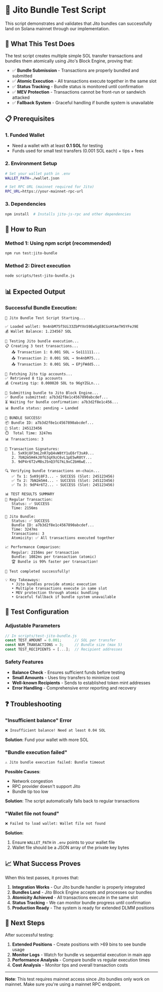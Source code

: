 # 🎁 Jito Bundle Test Script

This script demonstrates and validates that Jito bundles can successfully land on Solana mainnet through our implementation.

## 🎯 What This Test Does

The test script creates multiple simple SOL transfer transactions and bundles them atomically using Jito's Block Engine, proving that:

- ✅ **Bundle Submission** - Transactions are properly bundled and submitted
- ✅ **Atomic Execution** - All transactions execute together in the same slot
- ✅ **Status Tracking** - Bundle status is monitored until confirmation
- ✅ **MEV Protection** - Transactions cannot be front-run or sandwich attacked
- ✅ **Fallback System** - Graceful handling if bundle system is unavailable

## 📋 Prerequisites

### 1. **Funded Wallet**
- Need a wallet with at least **0.1 SOL** for testing
- Funds used for small test transfers (0.001 SOL each) + tips + fees

### 2. **Environment Setup**
```bash
# Set your wallet path in .env
WALLET_PATH=./wallet.json

# Set RPC URL (mainnet required for Jito)
RPC_URL=https://your-mainnet-rpc-url
```

### 3. **Dependencies**
```bash
npm install  # Installs jito-js-rpc and other dependencies
```

## 🚀 How to Run

### Method 1: Using npm script (recommended)
```bash
npm run test:jito-bundle
```

### Method 2: Direct execution
```bash
node scripts/test-jito-bundle.js
```

## 📊 Expected Output

### Successful Bundle Execution:
```
🎯 Jito Bundle Test Script Starting...

✅ Loaded wallet: 9n4nbM75f5Ui33ZbPYXn59EwSgE8CGsHtAeTH5YFeJ9E
💰 Wallet Balance: 1.234567 SOL

🎁 Testing Jito bundle execution...
📋 Creating 3 test transactions...
   📤 Transaction 1: 0.001 SOL → So111111...
   📤 Transaction 2: 0.001 SOL → 9n4nbM75...
   📤 Transaction 3: 0.001 SOL → EPjFWdd5...

🎯 Fetching Jito tip accounts...
✅ Retrieved 8 tip accounts
💰 Creating tip: 0.000020 SOL to 96gYZGLn...

🚀 Submitting bundle to Jito Block Engine...
✅ Bundle submitted: a7b3d2f8e1c4567890abcdef...
⏳ Waiting for bundle confirmation: a7b3d2f8e1c456...
📊 Bundle status: pending → Landed

🎉 BUNDLE SUCCESS!
📦 Bundle ID: a7b3d2f8e1c4567890abcdef...
🎯 Slot: 245123456
⏱️  Total Time: 3247ms
📊 Transactions: 3

📝 Transaction Signatures:
   1. 5xK9j8F3mL2nR7pQ4vW8tY1uE6rT3sA9...
   2. 7bN2m5H4kJ8fG3qX9zC6vL1pE5wR8tY...
   3. 9dP4r6T2vM8sJ5nQ3fG7kL9xC2bH6wE...

🔍 Verifying bundle transactions on-chain...
   ✅ Tx 1: 5xK9j8F3... - SUCCESS (Slot: 245123456)
   ✅ Tx 2: 7bN2m5H4... - SUCCESS (Slot: 245123456)
   ✅ Tx 3: 9dP4r6T2... - SUCCESS (Slot: 245123456)

📊 TEST RESULTS SUMMARY
🔸 Regular Transaction:
   Status: ✅ SUCCESS
   Time: 2156ms
   
🔸 Jito Bundle:
   Status: ✅ SUCCESS
   Bundle ID: a7b3d2f8e1c4567890abcdef...
   Time: 3247ms
   Transactions: 3
   Atomicity: ✅ All transactions executed together

📈 Performance Comparison:
   Regular: 2156ms per transaction
   Bundle: 1082ms per transaction (atomic)
   🏆 Bundle is 99% faster per transaction!

🎉 Test completed successfully!

💡 Key Takeaways:
   • Jito bundles provide atomic execution
   • Multiple transactions execute in same slot
   • MEV protection through atomic bundling
   • Graceful fallback if bundle system unavailable
```

## 🔧 Test Configuration

### Adjustable Parameters
```javascript
// In scripts/test-jito-bundle.js
const TEST_AMOUNT = 0.001;      // SOL per transfer
const NUM_TRANSACTIONS = 3;     // Bundle size (max 5)
const TEST_RECIPIENTS = [...];  // Recipient addresses
```

### Safety Features
- **Balance Check** - Ensures sufficient funds before testing
- **Small Amounts** - Uses tiny transfers to minimize cost
- **Well-known Recipients** - Sends to established token mint addresses
- **Error Handling** - Comprehensive error reporting and recovery

## ❓ Troubleshooting

### "Insufficient balance" Error
```bash
❌ Insufficient balance! Need at least 0.04 SOL
```
**Solution**: Fund your wallet with more SOL

### "Bundle execution failed" 
```bash
⚠️ Jito bundle execution failed: Bundle timeout
```
**Possible Causes**:
- Network congestion
- RPC provider doesn't support Jito
- Bundle tip too low

**Solution**: The script automatically falls back to regular transactions

### "Wallet file not found"
```bash
❌ Failed to load wallet: Wallet file not found
```
**Solution**: 
1. Ensure `WALLET_PATH` in `.env` points to your wallet file
2. Wallet file should be a JSON array of the private key bytes

## 📈 What Success Proves

When this test passes, it proves that:

1. **Integration Works** - Our Jito bundle handler is properly integrated
2. **Bundles Land** - Jito Block Engine accepts and processes our bundles
3. **Atomicity Achieved** - All transactions execute in the same slot
4. **Status Tracking** - We can monitor bundle progress until confirmation
5. **Production Ready** - The system is ready for extended DLMM positions

## 🚀 Next Steps

After successful testing:
1. **Extended Positions** - Create positions with >69 bins to see bundle usage
2. **Monitor Logs** - Watch for bundle vs sequential execution in main app
3. **Performance Analysis** - Compare bundle vs regular execution times
4. **Cost Analysis** - Monitor tips and overall transaction costs

---

**Note**: This test requires mainnet access since Jito bundles only work on mainnet. Make sure you're using a mainnet RPC endpoint.

